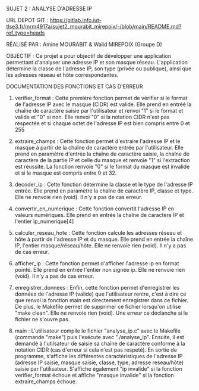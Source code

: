 ﻿SUJET 2 : ANALYSE D'ADRESSE IP

URL DEPOT GIT : https://gitlab.info.iut-tlse3.fr/mrm4917a/sujet2_mourabit_mirepoix/-/blob/main/README.md?ref_type=heads

RÉALISÉ PAR :  Amine MOURABIT & Walid MIREPOIX (Groupe D)


OBJECTIF : Ce projet a pour objectif de développer une application permettant d'analyser une adresse IP et son masque réseau. L'application détermine la classe de l'adresse IP, son type (privée ou publique), ainsi que les adresses réseau et hôte correspondantes.




DOCUMENTATION DES FONCTIONS ET CAS D'ERREUR

1. verifier_format :
    Cette première fonction permet de vérifier si le format de l'adresse IP avec le masque (CIDR) est valide. Elle prend en entréé la chaîne de caractère saisie par l'utilisateur et renvoi "1" si le format et valide et "0" si non.
    Elle renvoi "0" si la notation CIDR n'est pas respectée et si chaque octet de l'adresse IP est bien compris entre 0 et 255

2. extraire_champs :
    Cette fonction permet d'extraire l'adresse IP et le masque à partir de la chaîne de caractère entrée par l'utilisateur. Elle prend en paramètre d'entrée la chaîne de caractère saisie, la chaîne de caractère de la partie IP et celle du masque et renvoie "1" si l'extraction est réussite.
    La fonction renvoie "0" si le format du masque est invalide et si le masque est compris entre 0 et 32.

3. decoder_ip :
    Cette fonction détermine la classe et le type de l'adresse IP entrée. Elle prend en paramètre la chaîne de caractère IP, classe et type. Elle ne renvoie rien (void).
    Il n'y a pas de cas erreur.

4. convertir_en_numerique :
    Cette fonction convertit l'adresse IP en valeurs numériques. Elle prend en entrée la chaîne de caractère IP et l'entier ip_numerique[4]

5. calculer_reseau_hote :
    Cette fonction calcule les adresses réseau et hôte à partir de l'adresse IP et du masque. Elle prend en entrée la chaîne IP, l'entier masque/réseau/hôte. Elle ne renvoie rien (void).
    Il n'y a pas de cas erreur.

6. afficher_ip :
    Cette fonction permet d'afficher l'adresse ip en format pointé. Elle prend en entrée l'entier non signée ip. Elle ne renvoie rien (void).
    Il n'y a pas de cas erreur.

7. enregistrer_donnees :
    Enfin, cette fonction permet d'enregistrer les données de l'adresse IP (valide) que l'utilisateur rentre, c'est à dire ce que renvoi la fonction main est directement enregistrer dans ce fichier. De plus, le Makefile permet de supprimer ce fichier lorsqu'on utilise "make clean". Elle ne renvoie rien (void).
    Une erreur ce déclanche si le fichier ne s'ouvre pas.

8. main :
    L'utilisateur compile le fichier "analyse_ip.c" avec le Makefile (commande "make") puis l'exécute avec "./analyse_ip". Ensuite, il est demandé à l'utilsateur de saisie sa chaîne de caractère conforme à la notation CIDR (cas d'erreur si cela n'est pas respeté).
    En sortie de programme, s'affiche les différentes caractéristiques de l'adresse IP (adresse IP saisie, masque saisie, classe, type, adresse reseau/hôte) saisie par l'utilisateur. S'affiche également "ip invalide" si la fonction verifier_format échoue et affiche "masque invalide" si la fonction extraire_champs échoue.
